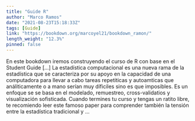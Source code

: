 ```yaml
---
title: "Guide R"
author: "Marco Ramos"
date: "2021-08-23T15:18:33Z"
tags: [Guide]
link: "https://bookdown.org/marcoyel21/bookdown_ramon/"
length_weight: "12.3%"
pinned: false
---
```


En este bookdown iremos construyendo el curso de R con base en el Student Guide [...] La estadística computacional es una nueva rama de la estadística que se caracteriza por su apoyo en la capacidad de una computadora para llevar a cabo tareas repetiticas y autoamticas que análiticamente o a mano serían muy díficiles sino es que imposibles. Es un enfoque se se basa en el modelado, remuestreo, cross-validatios y visualización sofisticada. Cuando termines tu curso y tengas un ratito libre, te recomiendo leer este famoso paper para comprender también la tensión entre la estadística tradicional y  ...
